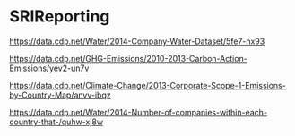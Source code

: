 # SRIReporting


https://data.cdp.net/Water/2014-Company-Water-Dataset/5fe7-nx93

https://data.cdp.net/GHG-Emissions/2010-2013-Carbon-Action-Emissions/yev2-un7v

https://data.cdp.net/Climate-Change/2013-Corporate-Scope-1-Emissions-by-Country-Map/anvv-ibqz

https://data.cdp.net/Water/2014-Number-of-companies-within-each-country-that-/quhw-xj8w